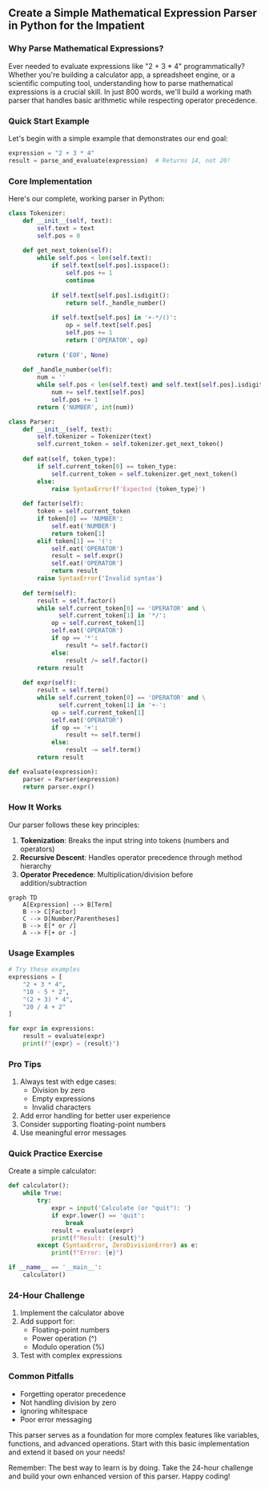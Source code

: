 ## Create a Simple Mathematical Expression Parser in Python for the Impatient

### Why Parse Mathematical Expressions?

Ever needed to evaluate expressions like "2 + 3 * 4" programmatically? Whether you're building a calculator app, a spreadsheet engine, or a scientific computing tool, understanding how to parse mathematical expressions is a crucial skill. In just 800 words, we'll build a working math parser that handles basic arithmetic while respecting operator precedence.

### Quick Start Example

Let's begin with a simple example that demonstrates our end goal:

```python
expression = "2 + 3 * 4"
result = parse_and_evaluate(expression)  # Returns 14, not 20!
```

### Core Implementation

Here's our complete, working parser in Python:

```python
class Tokenizer:
    def __init__(self, text):
        self.text = text
        self.pos = 0
        
    def get_next_token(self):
        while self.pos < len(self.text):
            if self.text[self.pos].isspace():
                self.pos += 1
                continue
                
            if self.text[self.pos].isdigit():
                return self._handle_number()
                
            if self.text[self.pos] in '+-*/()':
                op = self.text[self.pos]
                self.pos += 1
                return ('OPERATOR', op)
                
        return ('EOF', None)
        
    def _handle_number(self):
        num = ''
        while self.pos < len(self.text) and self.text[self.pos].isdigit():
            num += self.text[self.pos]
            self.pos += 1
        return ('NUMBER', int(num))

class Parser:
    def __init__(self, text):
        self.tokenizer = Tokenizer(text)
        self.current_token = self.tokenizer.get_next_token()
    
    def eat(self, token_type):
        if self.current_token[0] == token_type:
            self.current_token = self.tokenizer.get_next_token()
        else:
            raise SyntaxError(f'Expected {token_type}')
    
    def factor(self):
        token = self.current_token
        if token[0] == 'NUMBER':
            self.eat('NUMBER')
            return token[1]
        elif token[1] == '(':
            self.eat('OPERATOR')
            result = self.expr()
            self.eat('OPERATOR')
            return result
        raise SyntaxError('Invalid syntax')
    
    def term(self):
        result = self.factor()
        while self.current_token[0] == 'OPERATOR' and \
              self.current_token[1] in '*/':
            op = self.current_token[1]
            self.eat('OPERATOR')
            if op == '*':
                result *= self.factor()
            else:
                result /= self.factor()
        return result
    
    def expr(self):
        result = self.term()
        while self.current_token[0] == 'OPERATOR' and \
              self.current_token[1] in '+-':
            op = self.current_token[1]
            self.eat('OPERATOR')
            if op == '+':
                result += self.term()
            else:
                result -= self.term()
        return result

def evaluate(expression):
    parser = Parser(expression)
    return parser.expr()
```

### How It Works

Our parser follows these key principles:

1. **Tokenization**: Breaks the input string into tokens (numbers and operators)
2. **Recursive Descent**: Handles operator precedence through method hierarchy
3. **Operator Precedence**: Multiplication/division before addition/subtraction

```mermaid
graph TD
    A[Expression] --> B[Term]
    B --> C[Factor]
    C --> D[Number/Parentheses]
    B --> E[* or /]
    A --> F[+ or -]
```

### Usage Examples

```python
# Try these examples
expressions = [
    "2 + 3 * 4",
    "10 - 5 * 2",
    "(2 + 3) * 4",
    "20 / 4 + 2"
]

for expr in expressions:
    result = evaluate(expr)
    print(f"{expr} = {result}")
```

### Pro Tips

1. Always test with edge cases:
   - Division by zero
   - Empty expressions
   - Invalid characters
2. Add error handling for better user experience
3. Consider supporting floating-point numbers
4. Use meaningful error messages

### Quick Practice Exercise

Create a simple calculator:

```python
def calculator():
    while True:
        try:
            expr = input('Calculate (or "quit"): ')
            if expr.lower() == 'quit':
                break
            result = evaluate(expr)
            print(f"Result: {result}")
        except (SyntaxError, ZeroDivisionError) as e:
            print(f"Error: {e}")

if __name__ == '__main__':
    calculator()
```

### 24-Hour Challenge

1. Implement the calculator above
2. Add support for:
   - Floating-point numbers
   - Power operation (^)
   - Modulo operation (%)
3. Test with complex expressions

### Common Pitfalls

- Forgetting operator precedence
- Not handling division by zero
- Ignoring whitespace
- Poor error messaging

This parser serves as a foundation for more complex features like variables, functions, and advanced operations. Start with this basic implementation and extend it based on your needs!

Remember: The best way to learn is by doing. Take the 24-hour challenge and build your own enhanced version of this parser. Happy coding!
